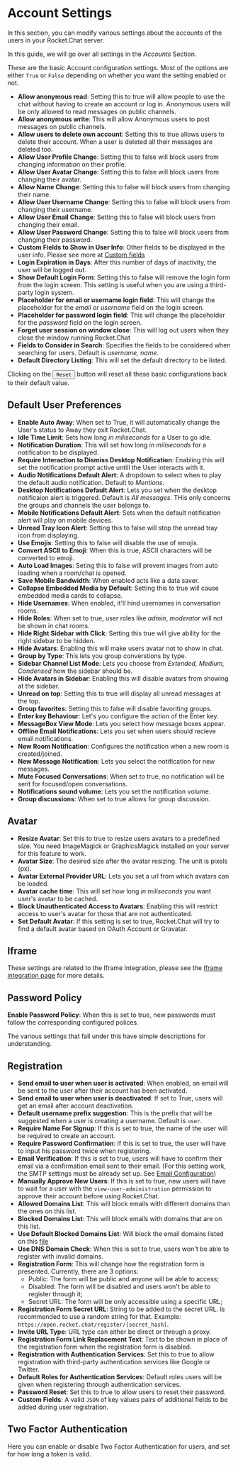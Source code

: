 # Account Settings

In this section, you can modify various settings about the accounts of the users in your Rocket.Chat server.

In this guide, we will go over all settings in the _Accounts_ Section.

These are the basic Account configuration settings. Most of the options are either `True` or `False` depending on whether you want the setting enabled or not.

- **Allow anonymous read**: Setting this to true will allow people to use the chat without having to create an account or log in. Anonymous users will be only allowed to read messages on public channels.
- **Allow anonymous write**: This will allow Anonymous users to post messages on public channels.
- **Allow users to delete own account**: Setting this to true allows users to delete their account. When a user is deleted all their messages are deleted too.
- **Allow User Profile Change**: Setting this to false will block users from changing information on their profile.
- **Allow User Avatar Change**: Setting this to false will block users from changing their avatar.
- **Allow Name Change**: Setting this to false will block users from changing their name.
- **Allow User Username Change**: Setting this to false will block users from changing their username.
- **Allow User Email Change**: Setting this to false will block users from changing their email.
- **Allow User Password Change**: Setting this to false will block users from changing their password.
- **Custom Fields to Show in User Info**: Other fields to be displayed in the user info. Please see more at [Custom fields](../custom-fields)
- **Login Expiration in Days**: After this number of days of inactivity, the user will be logged out.
- **Show Default Login Form**: Setting this to false will remove the login form from the login screen. This setting is useful when you are using a third-party login system.
- **Placeholder for email or username login field**: This will change the placeholder for the _email or username_ field on the login screen.
- **Placeholder for password login field**: This will change the placeholder for the _password_ field on the login screen.
- **Forget user session on window close**: This will log out users when they close the window running Rocket.Chat
- **Fields to Consider in Search**: Specifies the fields to be considered when searching for users. Default is _username, name_.
- **Default Directory Listing**: This will set the default directory to be listed.

Clicking on the <button>`Reset`</button> button will reset all these basic configurations back to their default value.

## Default User Preferences

- **Enable Auto Away**: When set to True, it will automatically change the User's status to Away they exit Rocket.Chat.
- **Idle Time Limit**: Sets how long _in miliseconds_ for a User to go idle.
- **Notification Duration**: This will set how long _in miliseconds_ for a notification to be displayed.
- **Require Interaction to Dismiss Desktop Notification**: Enabling this will set the notification prompt active untill the User interacts with it.
- **Audio Notifications Default Alert**: A dropdown to select when to play the default audio notification. Default to _Mentions_.
- **Desktop Notifications Default Alert**: Lets you set when the desktop notificaion alert is triggered. Default is _All messages_. THis only concerns the groups and channels the user belongs to.
- **Mobile Notifications Default Alert**: Sets when the default notification alert will play on mobile devices.
- **Unread Tray Icon Alert**: Setting this to false will stop the unread tray icon from displaying.
- **Use Emojis**: Setting this to false will disable the use of emojis.
- **Convert ASCII to Emoji**: When this is true, ASCII characters will be converted to emoji.
- **Auto Load Images**: Seting this to false will prevent images from auto loading when a room/chat is opened.
- **Save Mobile Bandwidth**: When enabled acts like a data saver.
- **Collapse Embedded Media by Default**: Setting this to true will cause embedded media cards to collapse.
- **Hide Usernames**: When enabled, it'll hind usernames in conversation rooms.
- **Hide Roles**: When set to true, user roles like _admin_, _moderator_ will not be shown in chat rooms.
- **Hide Right Sidebar with Click**: Setting this true will give ability for the right sidebar to be hidden.
- **Hide Avatars**: Enabling this will make users avatar not to show in chat.
- **Group by Type**: This lets you group converstions by type.
- **Sidebar Channel List Mode**: Lets you choose from _Extended, Medium, Condensed_ how the sidebar should be.
- **Hide Avatars in Sidebar**: Enabling this will disable avatars from showing at the sidebar.
- **Unread on top**: Setting this to true will display all unread messages at the top.
- **Group favorites**: Setting this to false will disable favoriting groups.
- **Enter key Behaviour**: Let's you configure the action of the Enter key.
- **MessageBox View Mode**: Lets you select how message boxes appear.
- **Offline Email Notifications**: Lets you set when users should recieve email notifications.
- **New Room Notification**: Configures the notification when a new room is created/joined.
- **New Message Notification**: Lets you select the notification for new messages.
- **Mute Focused Conversations**: When set to true, no notification will be sent for focused/open conversations.
- **Notifications sound volume**: Lets you set the notification volume.
- **Group discussions**: When set to true allows for group discussion.

## Avatar

- **Resize Avatar**: Set this to true to resize users avatars to a predefined size. You need ImageMagick or GraphicsMagick installed on your server for this feature to work.
- **Avatar Size**: The desired size after the avatar resizing. The unit is pixels (px).
- **Avatar External Provider URL**: Lets you set a url from which avatars can be loaded.
- **Avatar cache time**: This will set how long _in miliseconds_ you want user's avatar to be cached.
- **Block Unauthenticated Access to Avatars**: Enabling this will restrict access to user's avatar for those that are not authenticated.
- **Set Default Avatar**: If this setting is set to true, Rocket.Chat will try to find a default avatar based on OAuth Account or Gravatar.

## Iframe

These settings are related to the Iframe Integration, please see the [Iframe integration page](../../developer-guides/iframe-integration) for more details.

## Password Policy

**Enable Password Policy**: When this is set to true, new passwords must follow the corresponding configured polices.

The various settings that fall under this have simple descriptions for understanding.

## Registration

- **Send email to user when user is activated**: When enabled, an email will be sent to the user after their account has been activated.
- **Send email to user when user is deactivated**: If set to True, users will get an email after account deactivation.
- **Default username prefix suggestion**: This is the prefix that will be suggested when a user is creating a username. Default is `user`.
- **Require Name For Signup**: If this is set to true, the name of the user will be required to create an account.
- **Require Password Confirmation**: If this is set to true, the user will have to input his password twice when registering.
- **Email Verification**: If this is set to true, users will have to confirm their email via a confirmation email sent to their email. (For this setting work, the SMTP settings must be already set up. See [Email Configuration](../email/setup))
- **Manually Approve New Users**: If this is set to true, new users will have to wait for a user with the `view-user-administration` permission to approve their account before using Rocket.Chat.
- **Allowed Domains List**:  This will block emails with different domains than the ones on this list.
- **Blocked Domains List**:  This will block emails with domains that are on this list.
- **Use Default Blocked Domains List**: Will block the email domains listed on this [file](https://github.com/RocketChat/Rocket.Chat/blob/develop/packages/rocketchat-lib/server/lib/defaultBlockedDomainsList.js)
- **Use DNS Domain Check**: When this is set to true, users won't be able to register with invalid domains.
- **Registration Form**: This will change how the registration form is presented. Currently, there are 3 options:
    - Public: The form will be public and anyone will be able to access;
    - Disabled: The form will be disabled and users won't be able to register through it;
    - Secret URL: The form will be only accessible using a specific URL;
- **Registration Form Secret URL**: String to be added to the secret URL. Is recommended to use a random string for that. Example: `https://open.rocket.chat/register/[secret_hash]`.
- **Invite URL Type**: URL type can either be direct or through a proxy.
- **Registration Form Link Replacement Text**: Text to be shown in place of the registration form when the registration form is disabled.
- **Registration with Authentication Services**: Set this to true to allow registration with third-party authentication services like Google or Twitter.
- **Default Roles for Authentication Services**: Default roles users will be given when registering through authentication services.
- **Password Reset**: Set this to true to allow users to reset their password.
- **Custom Fields**: A valid `JSON` of key values pairs of additional fields to be added during user registration.

## Two Factor Authentication

Here you can enable or disable Two Factor Authentication for users, and set for how long a token is valid.
